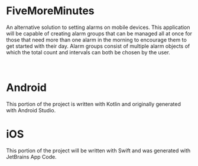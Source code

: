 # FiveMoreMinutes
<p>An alternative solution to setting alarms on mobile devices. This application will be capable of creating alarm groups that can be managed all at once for those that need more than one alarm in the morning to encourage them to get started with their day. Alarm groups consist of multiple alarm objects of which the total count and intervals can both be chosen by the user.</p></br>

# Android
<p>This portion of the project is written with Kotlin and originally generated with Android Studio.</p>


# iOS

<p>This portion of the project will be written with Swift and was generated with JetBrains App Code.</p>